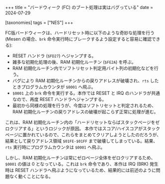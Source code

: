 +++
title = "バードウィーク (FC) のブート処理は実はバグっている"
date = 2024-07-29

[taxonomies]
tags = ["NES"]
+++

FC版バードウィークは、ハードリセット時に以下のような奇妙な処理を行う (Mesen の場合、`brk` 命令実行時にブレークするよう設定すると容易に確認できる):

* RESET ハンドラ (`$FD27`) へジャンプする。
* 雑多な初期化処理の後、RAM 初期化ルーチン (`$FE2A`) を呼ぶ。
* RAM 初期化ルーチン内でソフトリセット判定用バイト列の初期化などを行う。
* バグにより RAM 初期化ルーチンからの戻りアドレスが破壊され、`rts` したときプログラムカウンタが `$0001` へ飛ぶ。
* `$0001` 上の `brk` 命令を実行する。本作では RESET と IRQ のハンドラが共通なので、再度 RESET ハンドラへジャンプする。
* 最初から同様の処理を行うが、今度はソフトリセットと判定されるため、RAM 初期化ルーチンの戻りアドレスの破壊が起こらず正常に処理が進む。

これは、RAM 初期化ルーチン内の「ハードリセットならばスタックページをゼロクリアする」というロジックが原因。
本作ではスコア/ハイスコアがスタックページに置かれているので、これらをまとめてクリアしようとしたのだろうが、結果として戻りアドレス領域 `$01FE-$01FF` まで破壊してしまっている。結果、`rts` 実行時にプログラムカウンタは `$0001` へ飛ぶ。

しかし、RAM 初期化ルーチンは常にゼロページ全体をゼロクリアするため、`$0001` の値は 0 となっている。これは `brk` 命令であり、本作は IRQ (BRK) 発生時は RESET ハンドラへ飛ぶようになっているため、結果的には前述のように問題なく動くことになる。
